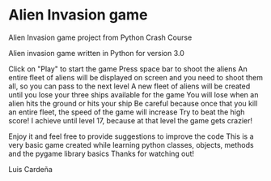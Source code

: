 # Alien Invasion game
Alien Invasion game project from Python Crash Course

Alien invasion game written in Python for version 3.0

Click on "Play" to start the game
Press space bar to shoot the aliens
An entire fleet of aliens will be displayed on screen and you need to shoot them all, so you can pass to the next level
A new fleet of aliens will be created until you lose your three ships available for the game
You will lose when an alien hits the ground or hits your ship
Be careful because once that you kill an entire fleet, the speed of the game will increase
Try to beat the high score! I achieve until level 17, because at that level the game gets crazier!

Enjoy it and feel free to provide suggestions to improve the code
This is a very basic game created while learning python classes, objects, methods and the pygame library basics
Thanks for watching out!

Luis Cardeña
